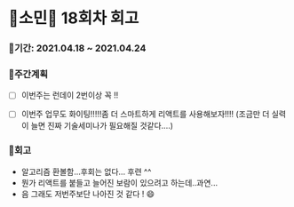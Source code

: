 # 🌼소민🌼 18회차 회고

### 🥕기간: 2021.04.18 ~ 2021.04.24

### 🍆주간계획

- [ ] 이번주는 런데이 2번이상 꼭 !!
- [ ] 이번주 업무도 화이팅!!!!!좀 더 스마트하게 리액트를 사용해보자!!!! 
(조금만 더 실력이 늘면 진짜 기술세미나가 필요해질 것같다....)


### 🥦회고

- 알고리즘 환볼함...후회는 없다... 후련 ^^
- 뭔가 리액트를 붙들고 늘어진 보람이 있으려고 하는데..과연...
- 음 그래도 저번주보단 나아진 것 같다 ! 😄
